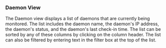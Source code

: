 <!-- markdownlint-disable MD041 -->

### Daemon View

The Daemon view displays a list of daemons that are currently being monitored. The list includes the daemon name, the daemon's IP address, the daemon's status, and the daemon's last check-in time. The list can be sorted by any of these columns by clicking on the column header. The list can also be filtered by entering text in the filter box at the top of the list.
